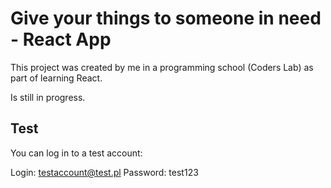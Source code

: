# Give your things to someone in need - React App

This project was created by me in a programming school (Coders Lab) as part of learning React. 

Is still in progress.

## Test

You can log in to a test account:

Login: testaccount@test.pl
Password: test123



